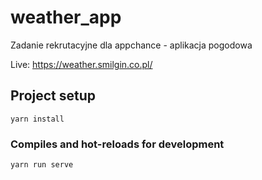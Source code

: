 # weather_app
Zadanie rekrutacyjne dla appchance - aplikacja pogodowa

Live: https://weather.smilgin.co.pl/
## Project setup
```
yarn install
```

### Compiles and hot-reloads for development
```
yarn run serve
```
